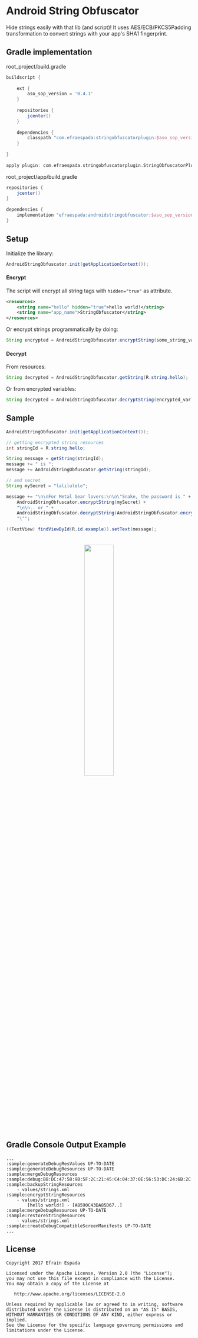 Android String Obfuscator
=========================

Hide strings easily with that lib (and script)! It uses AES/ECB/PKCS5Padding transformation to convert strings with your app's SHA1 fingerprint.

Gradle implementation
------------

root_project/build.gradle
```groovy
buildscript { 
 
    ext {
        aso_sop_version = '0.4.1'
    }
    
    repositories {
        jcenter()
    }
    
    dependencies {
        classpath "com.efraespada:stringobfuscatorplugin:$aso_sop_version"
    }
     
}
 
apply plugin: com.efraespada.stringobfuscatorplugin.StringObfuscatorPlugin
```

root_project/app/build.gradle
```groovy
repositories {
    jcenter()
} 
 
dependencies {
    implementation "efraespada:androidstringobfuscator:$aso_sop_version"
}
```

Setup
-----
Initialize the library:
```java
AndroidStringObfuscator.init(getApplicationContext());
```


#### Encrypt
The script will encrypt all string tags with `hidden="true"` as attribute.

```xml
<resources>
	<string name="hello" hidden="true">hello world!</string>
	<string name="app_name">StringObfuscator</string>
</resources>
```

Or encrypt strings programmatically by doing:

```java
String encrypted = AndroidStringObfuscator.encryptString(some_string_var);
```

#### Decrypt
From resources:
```java
String decrypted = AndroidStringObfuscator.getString(R.string.hello);
```
Or from encrypted variables:
```java
String decrypted = AndroidStringObfuscator.decryptString(encrypted_var);
```
Sample
------

```java
AndroidStringObfuscator.init(getApplicationContext());

// getting encrypted string resources
int stringId = R.string.hello;

String message = getString(stringId);
message += " is ";
message += AndroidStringObfuscator.getString(stringId);

// and secret
String mySecret = "lalilulelo";

message += "\n\nFor Metal Gear lovers:\n\n\"Snake, the password is " +
    AndroidStringObfuscator.encryptString(mySecret) +
    "\n\n.. or " +
    AndroidStringObfuscator.decryptString(AndroidStringObfuscator.encryptString(mySecret)) +
    "\"";

((TextView) findViewById(R.id.example)).setText(message);
```

<p align="center"><img width="40%" vspace="20" src="https://raw.githubusercontent.com/efraespada/AndroidStringObfuscator/master/sample.png"></p>

Gradle Console Output Example
-----------------------------
```
...
:sample:generateDebugResValues UP-TO-DATE
:sample:generateDebugResources UP-TO-DATE
:sample:mergeDebugResources
:sample:debug:B8:DC:47:58:9B:5F:2C:21:45:C4:04:37:0E:56:53:DC:24:6B:2C:66
:sample:backupStringResources
	- values/strings.xml
:sample:encryptStringResources
	- values/strings.xml
		[hello world!] - [A8590C43DA85D67..]
:sample:mergeDebugResources UP-TO-DATE
:sample:restoreStringResources
	- values/strings.xml
:sample:createDebugCompatibleScreenManifests UP-TO-DATE
...
```

License
-------
    Copyright 2017 Efraín Espada

    Licensed under the Apache License, Version 2.0 (the "License");
    you may not use this file except in compliance with the License.
    You may obtain a copy of the License at

       http://www.apache.org/licenses/LICENSE-2.0

    Unless required by applicable law or agreed to in writing, software
    distributed under the License is distributed on an "AS IS" BASIS,
    WITHOUT WARRANTIES OR CONDITIONS OF ANY KIND, either express or implied.
    See the License for the specific language governing permissions and
    limitations under the License.

